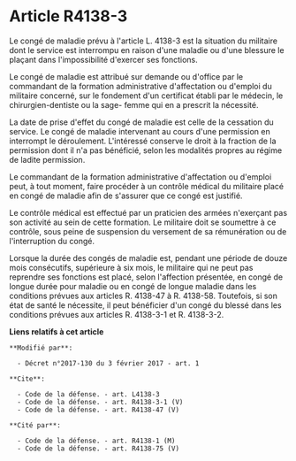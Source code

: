 # Article R4138-3

Le congé de maladie prévu à l'article L. 4138-3 est la situation du militaire dont le service est interrompu en raison d'une
maladie ou d'une blessure le plaçant dans l'impossibilité d'exercer ses fonctions. 

Le congé de maladie est attribué sur demande ou d'office par le commandant de la formation administrative d'affectation ou
d'emploi du militaire concerné, sur le fondement d'un certificat établi par le médecin, le chirurgien-dentiste ou la sage-
femme qui en a prescrit la nécessité. 

La date de prise d'effet du congé de maladie est celle de la cessation du service. Le congé de maladie intervenant au cours
d'une permission en interrompt le déroulement. L'intéressé conserve le droit à la fraction de la permission dont il n'a pas
bénéficié, selon les modalités propres au régime de ladite permission. 

Le commandant de la formation administrative d'affectation ou d'emploi peut, à tout moment, faire procéder à un contrôle
médical du militaire placé en congé de maladie afin de s'assurer que ce congé est justifié. 

Le contrôle médical est effectué par un praticien des armées n'exerçant pas son activité au sein de cette formation. Le
militaire doit se soumettre à ce contrôle, sous peine de suspension du versement de sa rémunération ou de l'interruption du
congé. 

Lorsque la durée des congés de maladie est, pendant une période de douze mois consécutifs, supérieure à six mois, le
militaire qui ne peut pas reprendre ses fonctions est placé, selon l'affection présentée, en congé de longue durée pour
maladie ou en congé de longue maladie dans les conditions prévues aux articles R. 4138-47 à R. 4138-58. Toutefois, si son
état de santé le nécessite, il peut bénéficier d'un congé du blessé dans les conditions prévues aux articles R. 4138-3-1 et
R. 4138-3-2.

**Liens relatifs à cet article**

	**Modifié par**:

	  - Décret n°2017-130 du 3 février 2017 - art. 1

	**Cite**:

	  - Code de la défense. - art. L4138-3
	  - Code de la défense. - art. R4138-3-1 (V)
	  - Code de la défense. - art. R4138-47 (V)

	**Cité par**:

	  - Code de la défense. - art. R4138-1 (M)
	  - Code de la défense. - art. R4138-75 (V)
